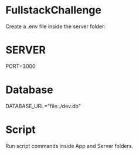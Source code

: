 # FullstackChallenge

Create a .env file inside the server folder:
# SERVER
PORT=3000

# Database
DATABASE_URL="file:./dev.db"

# Script
Run script commands inside App and Server folders.
